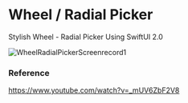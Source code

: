 # Wheel / Radial Picker

Stylish Wheel - Radial Picker Using SwiftUI 2.0

![WheelRadialPickerScreenrecord1](https://user-images.githubusercontent.com/3436468/103451974-6fc09780-4d05-11eb-9382-29cca83c0650.gif)

### Reference

https://www.youtube.com/watch?v=_mUV6ZbF2V8
